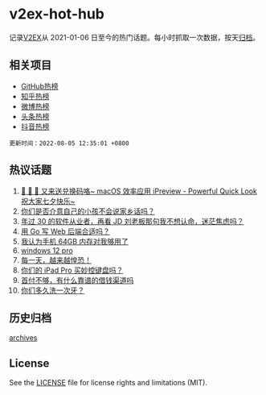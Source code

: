 # v2ex-hot-hub

 记录[V2EX](https://www.v2ex.com/)从 2021-01-06 日至今的热门话题。每小时抓取一次数据，按天[归档](archives)。
 
 ## 相关项目

- [GitHub热榜](https://github.com/lonnyzhang423/github-hot-hub)
- [知乎热榜](https://github.com/lonnyzhang423/zhihu-hot-hub)
- [微博热榜](https://github.com/lonnyzhang423/weibo-hot-hub)
- [头条热榜](https://github.com/lonnyzhang423/toutiao-hot-hub)
- [抖音热榜](https://github.com/lonnyzhang423/douyin-hot-hub)


 `更新时间：2022-08-05 12:35:01 +0800`

## 热议话题

1. [🎉 🎉 🎉 又来送兑换码咯~ macOS 效率应用 iPreview - Powerful Quick Look 祝大家七夕快乐~](https://www.v2ex.com/t/870662)
1. [你们是否介意自己的小孩不会说家乡话吗？](https://www.v2ex.com/t/870764)
1. [年过 30 的软件从业者，再看 JD 刘老板那句我不想认命，迷茫焦虑吗？](https://www.v2ex.com/t/870639)
1. [用 Go 写 Web 后端合适吗？](https://www.v2ex.com/t/870659)
1. [我认为手机 64GB 内存对我够用了](https://www.v2ex.com/t/870724)
1. [windows 12 pro](https://www.v2ex.com/t/870752)
1. [每一天，越来越惶恐！](https://www.v2ex.com/t/870753)
1. [你们的 iPad Pro 买妙控键盘吗？](https://www.v2ex.com/t/870622)
1. [首付不够，有什么靠谱的借钱渠道吗](https://www.v2ex.com/t/870798)
1. [你们多久洗一次牙？](https://www.v2ex.com/t/870642)

## 历史归档

[archives](archives)

## License

See the [LICENSE](LICENSE) file for license rights and limitations (MIT).
